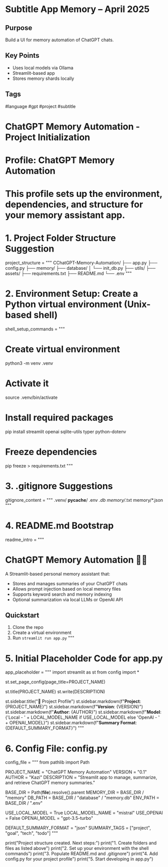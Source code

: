 # Subtitle App Memory – April 2025

## Purpose

Build a UI for memory automation of ChatGPT chats.

## Key Points

- Uses local models via Ollama
- Streamlit-based app
- Stores memory shards locally

## Tags

#language #gpt #project #subtitle

# ChatGPT Memory Automation - Project Initialization

# Profile: ChatGPT Memory Automation

# This profile sets up the environment, dependencies, and structure for your memory assistant app.

# 1. Project Folder Structure Suggestion

project_structure = """
CChatGPT-Memory-Automation/
├── app.py
├── config.py
├── memory/
├── database/
│ └── init_db.py
├── utils/
├── assets/
├── requirements.txt
├── README.md
└── .env
"""

# 2. Environment Setup: Create a Python virtual environment (Unix-based shell)

shell_setup_commands = """

# Create virtual environment

python3 -m venv .venv

# Activate it

source .venv/bin/activate

# Install required packages

pip install streamlit openai sqlite-utils typer python-dotenv

# Freeze dependencies

pip freeze > requirements.txt
"""

# 3. .gitignore Suggestions

gitignore_content = """
.venv/
**pycache**/
.env
_.db
memory/_.txt
memory/\*.json
"""

# 4. README.md Bootstrap

readme_intro = """

# ChatGPT Memory Automation 🧠💾

A Streamlit-based personal memory assistant that:

- Stores and manages summaries of your ChatGPT chats
- Allows prompt injection based on local memory files
- Supports keyword search and memory indexing
- Optional summarization via local LLMs or OpenAI API

## Quickstart

1. Clone the repo
2. Create a virtual environment
3. Run `streamlit run app.py`
   """

# 5. Initial Placeholder Code for app.py

app_placeholder = """
import streamlit as st
from config import \*

st.set_page_config(page_title=PROJECT_NAME)

st.title(PROJECT_NAME)
st.write(DESCRIPTION)

st.sidebar.title("📁 Project Profile")
st.sidebar.markdown(f"**Project**: {PROJECT_NAME}")
st.sidebar.markdown(f"**Version**: {VERSION}")
st.sidebar.markdown(f"**Author**: {AUTHOR}")
st.sidebar.markdown(f"**Model**: {'Local - ' + LOCAL_MODEL_NAME if USE_LOCAL_MODEL else 'OpenAI - ' + OPENAI_MODEL}")
st.sidebar.markdown(f"**Summary Format**: {DEFAULT_SUMMARY_FORMAT}")
"""

# 6. Config File: config.py

config_file = """
from pathlib import Path

PROJECT_NAME = "ChatGPT Memory Automation"
VERSION = "0.1"
AUTHOR = "Kazi"
DESCRIPTION = "Streamlit app to manage, summarize, and retrieve ChatGPT memory summaries."

BASE_DIR = Path(**file**).resolve().parent
MEMORY_DIR = BASE_DIR / "memory"
DB_PATH = BASE_DIR / "database" / "memory.db"
ENV_PATH = BASE_DIR / ".env"

USE_LOCAL_MODEL = True
LOCAL_MODEL_NAME = "mistral"
USE_OPENAI = False
OPENAI_MODEL = "gpt-3.5-turbo"

DEFAULT_SUMMARY_FORMAT = "json"
SUMMARY_TAGS = ["project", "goal", "tech", "todo"]
"""

print("Project structure created. Next steps:")
print("1. Create folders and files as listed above")
print("2. Set up your environment with the shell commands")
print("3. Populate README.md and .gitignore")
print("4. Add config.py for your project profile")
print("5. Start developing in app.py")
